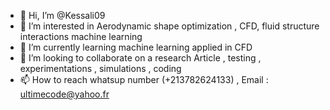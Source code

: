 - 👋 Hi, I’m @Kessali09
- 👀 I’m interested in Aerodynamic shape optimization , CFD, fluid structure interactions  machine learning 
- 🌱 I’m currently learning machine learning applied in CFD
- 💞️ I’m looking to collaborate on a research Article , testing , experimentations , simulations , coding  
- 📫 How to reach whatsup number (+213782624133) , Email : ultimecode@yahoo.fr

<!---
Kessali09/Kessali09 is a ✨ special ✨ repository because its `README.md` (this file) appears on your GitHub profile.
You can click the Preview link to take a look at your changes.
--->
